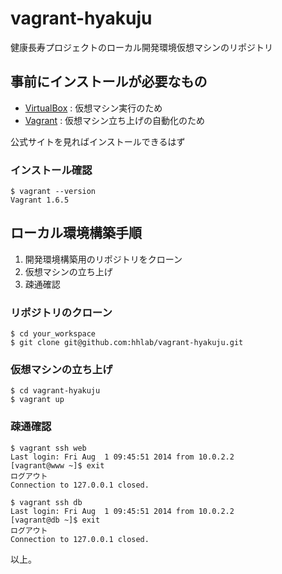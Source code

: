 # vagrant-hyakuju
健康長寿プロジェクトのローカル開発環境仮想マシンのリポジトリ

## 事前にインストールが必要なもの
- [VirtualBox](https://www.virtualbox.org/) :  仮想マシン実行のため
- [Vagrant](https://www.vagrantup.com/) : 仮想マシン立ち上げの自動化のため

公式サイトを見ればインストールできるはず

### インストール確認
    $ vagrant --version
    Vagrant 1.6.5

## ローカル環境構築手順
1. 開発環境構築用のリポジトリをクローン
1. 仮想マシンの立ち上げ
1. 疎通確認

### リポジトリのクローン
    $ cd your_workspace
    $ git clone git@github.com:hhlab/vagrant-hyakuju.git

### 仮想マシンの立ち上げ
    $ cd vagrant-hyakuju
    $ vagrant up

### 疎通確認
    $ vagrant ssh web
    Last login: Fri Aug  1 09:45:51 2014 from 10.0.2.2
    [vagrant@www ~]$ exit
    ログアウト
    Connection to 127.0.0.1 closed.

    $ vagrant ssh db
    Last login: Fri Aug  1 09:45:51 2014 from 10.0.2.2
    [vagrant@db ~]$ exit
    ログアウト
    Connection to 127.0.0.1 closed.

以上。
